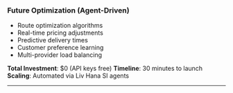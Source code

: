 ### Future Optimization (Agent-Driven)

- Route optimization algorithms
- Real-time pricing adjustments
- Predictive delivery times
- Customer preference learning
- Multi-provider load balancing

**Total Investment**: $0 (API keys free)
**Timeline**: 30 minutes to launch
**Scaling**: Automated via Liv Hana SI agents

---
